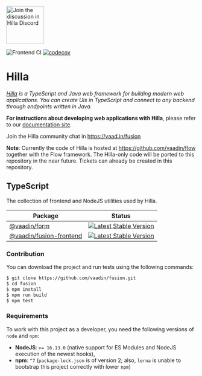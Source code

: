 <a target="_blank" href="https://vaad.in/fusion"><img src="https://discord.com/assets/e4923594e694a21542a489471ecffa50.svg" width="100" alt="Join the discussion in Hilla Discord"></img></a>

![Frontend CI](https://github.com/vaadin/fusion/actions/workflows/frontend.yml/badge.svg)
[![codecov](https://codecov.io/gh/vaadin/fusion/branch/main/graph/badge.svg?token=PQMTMS8ECC)](https://codecov.io/gh/vaadin/fusion)

Hilla
======
*[Hilla](https://vaadin.com/fusion) is a TypeScript and Java web framework for building modern web applications. You can create UIs in TypeScript and connect to any backend through endpoints written in Java.*

**For instructions about developing web applications with Hilla**, please refer to our [documentation site](https://vaadin.com/docs/latest/fusion/overview).

Join the Hilla community chat in https://vaad.in/fusion

**Note**: Currently the code of Hilla is hosted at https://github.com/vaadin/flow together with the Flow framework. The Hilla-only code will be ported to this repository in the near future. Tickets can already be created in this repository.

## TypeScript

The collection of frontend and NodeJS utilities used by Hilla.

| Package                 | Status |
|-------------------------|--------|
| [@vaadin/form](./packages/ts/form) | [![Latest Stable Version](https://img.shields.io/npm/v/@vaadin/form.svg)](https://www.npmjs.com/package/@vaadin/form) |
| [@vaadin/fusion-frontend](./packages/ts/fusion-frontend) | [![Latest Stable Version](https://img.shields.io/npm/v/@vaadin/fusion-frontend.svg)](https://www.npmjs.com/package/@vaadin/fusion-frontend) |

### Contribution

You can download the project and run tests using the following commands:
```bash
$ git clone https://github.com/vaadin/fusion.git
$ cd fusion
$ npm install
$ npm run build
$ npm test
```

### Requirements

To work with this project as a developer, you need the following versions of `node` and `npm`:

- **NodeJS**: `>= 16.13.0` (native support for ES Modules and NodeJS execution of the newest hooks),
- **npm**: `^7` (`package-lock.json` is of version 2; also, `lerna` is unable to bootstrap this project correctly with lower `npm`)

